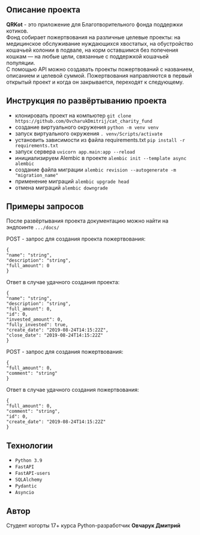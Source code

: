 ## Описание проекта

  **QRKot** - это приложение для Благотворительного фонда поддержки котиков.  
  Фонд собирает пожертвования на различные целевые проекты: на медицинское
  обслуживание нуждающихся хвостатых, на обустройство кошачьей колонии в подвале,
  на корм оставшимся без попечения кошкам — на любые цели, связанные с поддержкой кошачьей популяции.  
  С помощью API можно создавать проекты пожертвований с названием, описанием и целевой суммой. Пожертвования направляются в первый открытый проект и когда он закрывается, переходят к следующему. 

## Инструкция по развёртыванию проекта

* клонировать проект на компьютер `git clone https://github.com/OvcharukDmitrij/cat_charity_fund`
* создание виртуального окружения `python -m venv venv`
* запуск виртуального окружения `. venv/Scripts/activate`
* установить зависимости из файла requirements.txt `pip install -r requirements.txt`
* запуск сервера `uvicorn app.main:app --reload`
* инициализируем Alembic в проекте `alembic init --template async alembic`
* создание файла миграции `alembic revision --autogenerate -m "migration_name"`
* применение миграций `alembic upgrade head`
* отмена миграций `alembic downgrade`


## Примеры запросов

  После развёртывания проекта документацию можно найти на эндпоинте `.../docs/`

  POST - запрос для создания проекта пожертвования:
```
{
"name": "string",
"description": "string",
"full_amount": 0
}
```
  Ответ в случае удачного создания проекта:
```
{
"name": "string",
"description": "string",
"full_amount": 0,
"id": 0,
"invested_amount": 0,
"fully_invested": true,
"create_date": "2019-08-24T14:15:22Z",
"close_date": "2019-08-24T14:15:22Z"
}
```
  POST - запрос для создания пожертвования:

```
{
"full_amount": 0,
"comment": "string"
}
```
  Ответ в случае удачного создания пожертвования:

```
{
"full_amount": 0,
"comment": "string",
"id": 0,
"create_date": "2019-08-24T14:15:22Z"
}
```


## Технологии
- `Python 3.9`
- `FastAPI`
- `FastAPI-users`
- `SQLAlchemy`
- `Pydantic`
- `Asyncio`

## Автор

Студент когорты 17+ курса Python-разработчик **Овчарук Дмитрий**